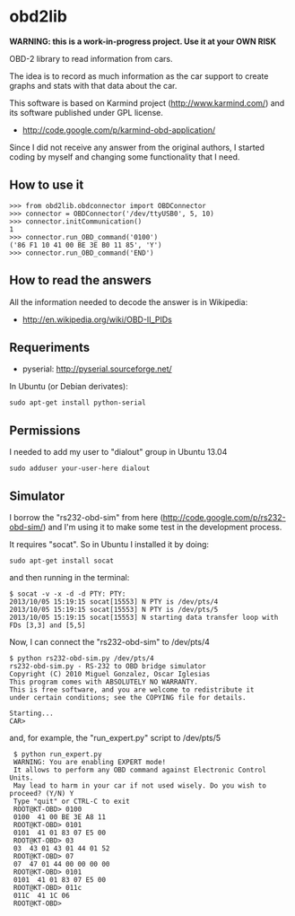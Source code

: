 obd2lib
=======

**WARNING: this is a work-in-progress project. Use it at your OWN RISK**

OBD-2 library to read information from cars.

The idea is to record as much information as the car support to create
graphs and stats with that data about the car.

This software is based on Karmind project (http://www.karmind.com/)
and its software published under GPL license.

 * http://code.google.com/p/karmind-obd-application/

Since I did not receive any answer from the original authors, I
started coding by myself and changing some functionality that I need.


How to use it
-------------

    >>> from obd2lib.obdconnector import OBDConnector
    >>> connector = OBDConnector('/dev/ttyUSB0', 5, 10)
    >>> connector.initCommunication()
    1
    >>> connector.run_OBD_command('0100')
    ('86 F1 10 41 00 BE 3E B0 11 85', 'Y')
    >>> connector.run_OBD_command('END')


How to read the answers
-----------------------

All the information needed to decode the answer is in Wikipedia:

 * http://en.wikipedia.org/wiki/OBD-II_PIDs


Requeriments
------------

 * pyserial: http://pyserial.sourceforge.net/

In Ubuntu (or Debian derivates):

    sudo apt-get install python-serial


Permissions
-----------

I needed to add my user to "dialout" group in Ubuntu 13.04

    sudo adduser your-user-here dialout


Simulator
---------

I borrow the "rs232-obd-sim" from here
(http://code.google.com/p/rs232-obd-sim/) and I'm using it to make
some test in the development process.

It requires "socat". So in Ubuntu I installed it by doing:

    sudo apt-get install socat

and then running in the terminal:

    $ socat -v -x -d -d PTY: PTY:
    2013/10/05 15:19:15 socat[15553] N PTY is /dev/pts/4
    2013/10/05 15:19:15 socat[15553] N PTY is /dev/pts/5
    2013/10/05 15:19:15 socat[15553] N starting data transfer loop with FDs [3,3] and [5,5]

Now, I can connect the "rs232-obd-sim" to /dev/pts/4

    $ python rs232-obd-sim.py /dev/pts/4
    rs232-obd-sim.py - RS-232 to OBD bridge simulator
    Copyright (C) 2010 Miguel Gonzalez, Oscar Iglesias
    This program comes with ABSOLUTELY NO WARRANTY.
    This is free software, and you are welcome to redistribute it
    under certain conditions; see the COPYING file for details.

    Starting...
    CAR>

and, for example, the "run_expert.py" script to /dev/pts/5

     $ python run_expert.py
     WARNING: You are enabling EXPERT mode!
     It allows to perform any OBD command against Electronic Control Units.
     May lead to harm in your car if not used wisely. Do you wish to proceed? (Y/N) Y
     Type "quit" or CTRL-C to exit
     ROOT@KT-OBD> 0100
     0100  41 00 BE 3E A8 11
     ROOT@KT-OBD> 0101
     0101  41 01 83 07 E5 00
     ROOT@KT-OBD> 03
     03  43 01 43 01 44 01 52
     ROOT@KT-OBD> 07
     07  47 01 44 00 00 00 00
     ROOT@KT-OBD> 0101
     0101  41 01 83 07 E5 00
     ROOT@KT-OBD> 011c
     011C  41 1C 06
     ROOT@KT-OBD>
